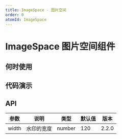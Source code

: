 ```yaml
---
title: ImageSpace - 图片空间
order: 0
atomId: ImageSpace
---
```


# ImageSpace 图片空间组件

## 何时使用

## 代码演示

<code iframe="650"  title="基本使用" description="基本的图片空间展示" src="./_demos/basic.tsx" ></code>

## API

| 参数  | 说明       | 类型   | 默认值 | 版本  |
| ----- | ---------- | ------ | ------ | ----- |
| width | 水印的宽度 | number | 120    | 2.2.0 |
